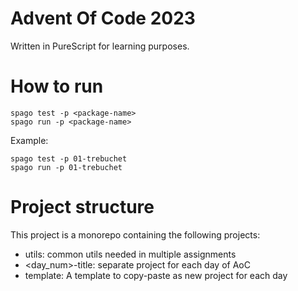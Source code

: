 # Advent Of Code 2023

Written in PureScript for learning purposes.

# How to run

```
spago test -p <package-name>
spago run -p <package-name>
```

Example:

```
spago test -p 01-trebuchet
spago run -p 01-trebuchet
```

# Project structure

This project is a monorepo containing the following projects:

- utils: common utils needed in multiple assignments
- <day_num>-title: separate project for each day of AoC
- template: A template to copy-paste as new project for each day